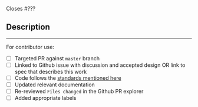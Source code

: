 Closes #???

## Description

<!--
Add a description of the changes that this PR introduces and the files that
are the most critical to review.
-->

______

For contributor use:

- [ ] Targeted PR against `master` branch
- [ ] Linked to Github issue with discussion and accepted design OR link to spec that describes this work
- [ ] Code follows the [standards mentioned here](https://github.com/portto/cadence/blob/master/CONTRIBUTING.md#styleguides)
- [ ] Updated relevant documentation 
- [ ] Re-reviewed `Files changed` in the Github PR explorer
- [ ] Added appropriate labels 
